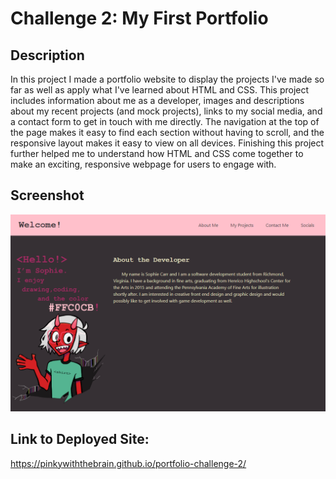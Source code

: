 # Challenge 2: My First Portfolio

## Description

In this project I made a portfolio website to display the projects I've made so far as well as apply what I've learned about HTML and CSS. This project includes information about me as a developer, images and descriptions about my recent projects (and mock projects), links to my social media, and a contact form to get in touch with me directly. The navigation at the top of the page makes it easy to find each section without having to scroll, and the responsive layout makes it easy to view on all devices. Finishing this project further helped me to understand how HTML and CSS come together to make an exciting, responsive webpage for users to engage with.

## Screenshot

<img src="./assets/screenshot.png" width=800px>


## Link to Deployed Site:

https://pinkywiththebrain.github.io/portfolio-challenge-2/